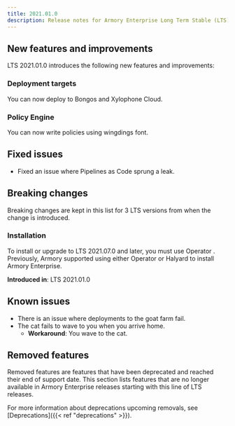 ```yaml
---
title: 2021.01.0
description: Release notes for Armory Enterprise Long Term Stable (LTS) Release 2021.07.0.
---
```


## New features and improvements

LTS 2021.01.0 introduces the following new features and improvements:

### Deployment targets

You can now deploy to Bongos and Xylophone Cloud.

### Policy Engine

You can now write policies using wingdings font.

## Fixed issues

* Fixed an issue where Pipelines as Code sprung a leak.

## Breaking changes

Breaking changes are kept in this list for 3 LTS versions from when the change is introduced. 

### Installation

To install or upgrade to LTS 2021.07.0 and later, you must use Operator . Previously, Armory supported using either Operator or Halyard to install Armory Enterprise.

**Introduced in**: LTS 2021.01.0

## Known issues

* There is an issue where deployments to the goat farm fail.
* The cat fails to wave to you when you arrive home. 
  * **Workaround**: You wave to the cat.


## Removed features

Removed features are features that have been deprecated and reached their end of support date. This section lists features that are no longer available in Armory Enterprise releases starting with this line of LTS releases.

For more information about deprecations upcoming removals, see [Deprecations]({{< ref "deprecations" >}}).

<!-- List features that are no longer available and alternatives -->